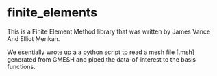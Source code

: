 # finite_elements
This is a Finite Element Method library that was written by James Vance And Elliot Menkah. 

We esentially wrote up a a python script tp read a mesh file [.msh] generated from GMESH and piped the data-of-interest to the basis functions. 
